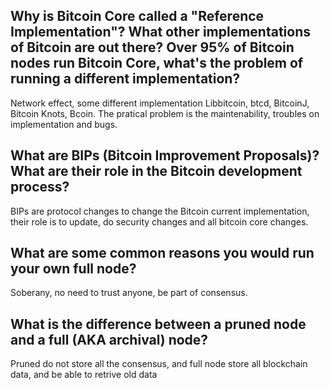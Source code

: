 ## Why is Bitcoin Core called a "Reference Implementation"? What other implementations of Bitcoin are out there? Over 95% of Bitcoin nodes run Bitcoin Core, what's the problem of running a different implementation?
Network effect, some different implementation Libbitcoin, btcd, BitcoinJ, Bitcoin Knots, Bcoin. The pratical problem is the maintenability, troubles on implementation and bugs.  
## What are BIPs (Bitcoin Improvement Proposals)? What are their role in the Bitcoin development process?
BIPs are protocol changes to change the Bitcoin current implementation, their role is to update, do security changes and all bitcoin core changes.  
## What are some common reasons you would run your own full node?
Soberany, no need to trust anyone, be part of consensus.  
## What is the difference between a pruned node and a full (AKA archival) node?
Pruned do not store all the consensus, and full node store all blockchain data, and be able to retrive old data
